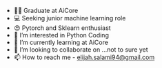 - 👨‍🎓 Graduate at AiCore
- 💻 Seeking junior machine learning role
- 😍 Pytorch and Sklearn enthusiast
- 👀 I’m interested in Python Coding 
- 🌱 I’m currently learning at AiCore
- 💞️ I’m looking to collaborate on ...not to sure yet
- 📫 How to reach me - elijah.salami94@gmail.com

<!---
Elijah-1994/Elijah-1994 is a ✨ special ✨ repository because its `README.md` (this file) appears on your GitHub profile.
You can click the Preview link to take a look at your changes.
--->
